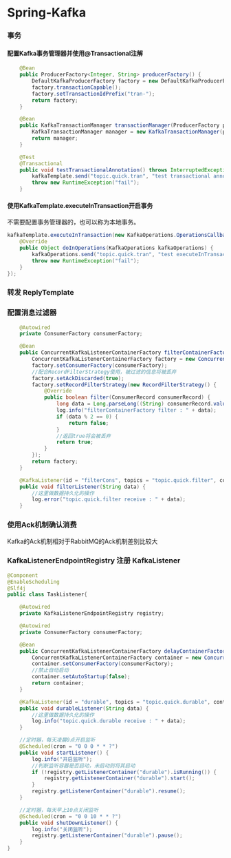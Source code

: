 # Spring-Kafka
<!-- @author DHJT 2020-02-12 -->

### 事务

#### 配置Kafka事务管理器并使用@Transactional注解
```java
    @Bean
    public ProducerFactory<Integer, String> producerFactory() {
        DefaultKafkaProducerFactory factory = new DefaultKafkaProducerFactory<>(senderProps());
        factory.transactionCapable();
        factory.setTransactionIdPrefix("tran-");
        return factory;
    }

    @Bean
    public KafkaTransactionManager transactionManager(ProducerFactory producerFactory) {
        KafkaTransactionManager manager = new KafkaTransactionManager(producerFactory);
        return manager;
    }

    @Test
    @Transactional
    public void testTransactionalAnnotation() throws InterruptedException {
        kafkaTemplate.send("topic.quick.tran", "test transactional annotation");
        throw new RuntimeException("fail");
    }
```

#### 使用KafkaTemplate.executeInTransaction开启事务
不需要配置事务管理器的，也可以称为本地事务。
```java
kafkaTemplate.executeInTransaction(new KafkaOperations.OperationsCallback() {
    @Override
    public Object doInOperations(KafkaOperations kafkaOperations) {
        kafkaOperations.send("topic.quick.tran", "test executeInTransaction");
        throw new RuntimeException("fail");
    }
});
```

### 转发 ReplyTemplate

### 配置消息过滤器
```java
    @Autowired
    private ConsumerFactory consumerFactory;

    @Bean
    public ConcurrentKafkaListenerContainerFactory filterContainerFactory() {
        ConcurrentKafkaListenerContainerFactory factory = new ConcurrentKafkaListenerContainerFactory();
        factory.setConsumerFactory(consumerFactory);
        //配合RecordFilterStrategy使用，被过滤的信息将被丢弃
        factory.setAckDiscarded(true);
        factory.setRecordFilterStrategy(new RecordFilterStrategy() {
            @Override
            public boolean filter(ConsumerRecord consumerRecord) {
                long data = Long.parseLong((String) consumerRecord.value());
                log.info("filterContainerFactory filter : " + data);
                if (data % 2 == 0) {
                    return false;
                }
                //返回true将会被丢弃
                return true;
            }
        });
        return factory;
    }

    @KafkaListener(id = "filterCons", topics = "topic.quick.filter", containerFactory = "filterContainerFactory")
    public void filterListener(String data) {
        //这里做数据持久化的操作
        log.error("topic.quick.filter receive : " + data);
    }
```

### 使用Ack机制确认消费
Kafka的Ack机制相对于RabbitMQ的Ack机制差别比较大

### KafkaListenerEndpointRegistry 注册 KafkaListener
```java
@Component
@EnableScheduling
@Slf4j
public class TaskListener{

    @Autowired
    private KafkaListenerEndpointRegistry registry;

    @Autowired
    private ConsumerFactory consumerFactory;

    @Bean
    public ConcurrentKafkaListenerContainerFactory delayContainerFactory() {
        ConcurrentKafkaListenerContainerFactory container = new ConcurrentKafkaListenerContainerFactory();
        container.setConsumerFactory(consumerFactory);
        //禁止自动启动
        container.setAutoStartup(false);
        return container;
    }

    @KafkaListener(id = "durable", topics = "topic.quick.durable", containerFactory = "delayContainerFactory")
    public void durableListener(String data) {
        //这里做数据持久化的操作
        log.info("topic.quick.durable receive : " + data);
    }

    //定时器，每天凌晨0点开启监听
    @Scheduled(cron = "0 0 0 * * ?")
    public void startListener() {
        log.info("开启监听");
        //判断监听容器是否启动，未启动则将其启动
        if (!registry.getListenerContainer("durable").isRunning()) {
            registry.getListenerContainer("durable").start();
        }
        registry.getListenerContainer("durable").resume();
    }

    //定时器，每天早上10点关闭监听
    @Scheduled(cron = "0 0 10 * * ?")
    public void shutDownListener() {
        log.info("关闭监听");
        registry.getListenerContainer("durable").pause();
    }
}
```

[1]: https://blog.csdn.net/jpfjdmm/article/details/100709256 'kafka介绍及使用'
[2]: https://www.jianshu.com/p/13589c6839ec 'Spring-Kafka（七）—— 实现消息转发以及ReplyTemplate'
[3]: https://www.jianshu.com/c/0c9d83802b0c 'Spring-Kafka史上最强入门教程'
[4]: https://www.jianshu.com/p/92487ba9052f 'Kafka在SpringBoot中的入门配置'